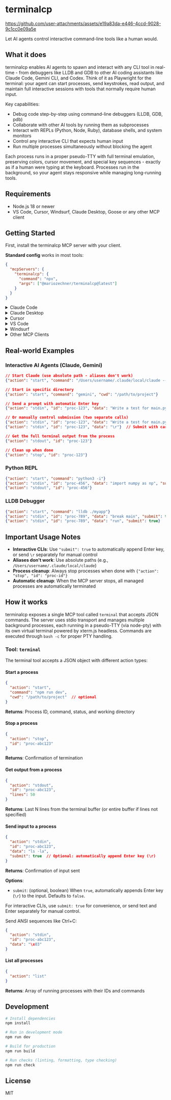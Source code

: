 # terminalcp

https://github.com/user-attachments/assets/e19a83da-e446-4ccd-9028-9c1cc0e09a5e

Let AI agents control interactive command-line tools like a human would.

## What it does

terminalcp enables AI agents to spawn and interact with any CLI tool in real-time - from debuggers like LLDB and GDB to other AI coding assistants like Claude Code, Gemini CLI, and Codex. Think of it as Playwright for the terminal: your agent can start processes, send keystrokes, read output, and maintain full interactive sessions with tools that normally require human input.

Key capabilities:
- Debug code step-by-step using command-line debuggers (LLDB, GDB, pdb)
- Collaborate with other AI tools by running them as subprocesses
- Interact with REPLs (Python, Node, Ruby), database shells, and system monitors
- Control any interactive CLI that expects human input
- Run multiple processes simultaneously without blocking the agent

Each process runs in a proper pseudo-TTY with full terminal emulation, preserving colors, cursor movement, and special key sequences - exactly as if a human were typing at the keyboard. Processes run in the background, so your agent stays responsive while managing long-running tools.

## Requirements
- Node.js 18 or newer
- VS Code, Cursor, Windsurf, Claude Desktop, Goose or any other MCP client

## Getting Started

First, install the terminalcp MCP server with your client.

**Standard config** works in most tools:

```json
{
  "mcpServers": {
    "terminalcp": {
      "command": "npx",
      "args": ["@mariozechner/terminalcp@latest"]
    }
  }
}
```

<details>
<summary>Claude Code</summary>

Use the Claude Code CLI to add the terminalcp server:

```bash
claude mcp add -s user terminalcp npx @mariozechner/terminalcp@latest
```
</details>

<details>
<summary>Claude Desktop</summary>

Follow the MCP install [guide](https://modelcontextprotocol.io/quickstart/user), use the standard config above.

</details>

<details>
<summary>Cursor</summary>

Go to `Cursor Settings` -> `MCP` -> `Add new MCP Server`. Name it "terminalcp", use `command` type with the command `npx @mariozechner/terminalcp@latest`.

</details>

<details>
<summary>VS Code</summary>

Follow the MCP install [guide](https://code.visualstudio.com/docs/copilot/chat/mcp-servers#_add-an-mcp-server), use the standard config above. You can also install using the VS Code CLI:

```bash
# For VS Code
code --add-mcp '{"name":"terminalcp","command":"npx","args":["@mariozechner/terminalcp@latest"]}'
```

After installation, the terminalcp server will be available for use with your GitHub Copilot agent in VS Code.
</details>

<details>
<summary>Windsurf</summary>

Follow Windsurf MCP [documentation](https://docs.windsurf.com/windsurf/cascade/mcp). Use the standard config above.

</details>

<details>
<summary>Other MCP Clients</summary>

For other MCP clients, use the standard config above or install globally:

```bash
npm install -g @mariozechner/terminalcp
```

Then use this config:
```json
{
  "mcpServers": {
    "terminalcp": {
      "command": "terminalcp"
    }
  }
}
```
</details>

## Real-world Examples

### Interactive AI Agents (Claude, Gemini)
```json
// Start Claude (use absolute path - aliases don't work)
{"action": "start", "command": "/Users/username/.claude/local/claude --dangerously-skip-permissions"}

// Start in specific directory
{"action": "start", "command": "gemini", "cwd": "/path/to/project"}

// Send a prompt with automatic Enter key
{"action": "stdin", "id": "proc-123", "data": "Write a test for main.py", "submit": true}

// Or manually control submission (two separate calls)
{"action": "stdin", "id": "proc-123", "data": "Write a test for main.py"}
{"action": "stdin", "id": "proc-123", "data": "\r"}  // Submit with carriage return

// Get the full terminal output from the process
{"action": "stdout", "id": "proc-123"}

// Clean up when done
{"action": "stop", "id": "proc-123"}
```

### Python REPL
```json
{"action": "start", "command": "python3 -i"}
{"action": "stdin", "id": "proc-456", "data": "import numpy as np", "submit": true}
{"action": "stdout", "id": "proc-456"}
```

### LLDB Debugger
```json
{"action": "start", "command": "lldb ./myapp"}
{"action": "stdin", "id": "proc-789", "data": "break main", "submit": true}
{"action": "stdin", "id": "proc-789", "data": "run", "submit": true}
```

## Important Usage Notes

- **Interactive CLIs**: Use `"submit": true` to automatically append Enter key, or send `\r` separately for manual control
- **Aliases don't work**: Use absolute paths (e.g., `/Users/username/.claude/local/claude`)
- **Process cleanup**: Always stop processes when done with `{"action": "stop", "id": "proc-id"}`
- **Automatic cleanup**: When the MCP server stops, all managed processes are automatically terminated

## How it works

terminalcp exposes a single MCP tool called `terminal` that accepts JSON commands. The server uses stdio transport and manages multiple background processes, each running in a pseudo-TTY (via node-pty) with its own virtual terminal powered by xterm.js headless. Commands are executed through `bash -c` for proper PTY handling.

### Tool: `terminal`

The terminal tool accepts a JSON object with different action types:

#### Start a process
```json
{
  "action": "start",
  "command": "npm run dev",
  "cwd": "/path/to/project"  // optional
}
```
**Returns**: Process ID, command, status, and working directory

#### Stop a process
```json
{
  "action": "stop",
  "id": "proc-abc123"
}
```
**Returns**: Confirmation of termination

#### Get output from a process
```json
{
  "action": "stdout",
  "id": "proc-abc123",
  "lines": 50
}
```
**Returns**: Last N lines from the terminal buffer (or entire buffer if lines not specified)

#### Send input to a process
```json
{
  "action": "stdin",
  "id": "proc-abc123",
  "data": "ls -la",
  "submit": true  // Optional: automatically append Enter key (\r)
}
```
**Returns**: Confirmation of input sent

**Options**:
- `submit`: (optional, boolean) When `true`, automatically appends Enter key (`\r`) to the input. Defaults to `false`.

For interactive CLIs, use `submit: true` for convenience, or send text and Enter separately for manual control.

Send ANSI sequences like Ctrl+C:
```json
{
  "action": "stdin",
  "id": "proc-abc123",
  "data": "\x03"
}
```

#### List all processes
```json
{
  "action": "list"
}
```
**Returns**: Array of running processes with their IDs and commands

## Development

```bash
# Install dependencies
npm install

# Run in development mode
npm run dev

# Build for production
npm run build

# Run checks (linting, formatting, type checking)
npm run check
```

## License

MIT

